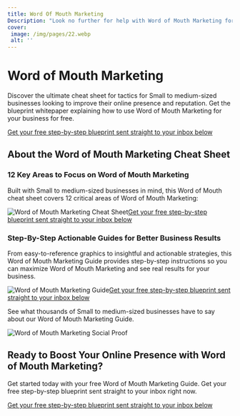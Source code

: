 ```yaml
---
title: Word Of Mouth Marketing
Description: "Look no further for help with Word of Mouth Marketing for small to medium sized businesses! Improve your online presence and reputation with our simple, effective strategies."
cover: 
 image: /img/pages/22.webp
 alt: ''
---
```

<h1>Word of Mouth Marketing</h1><p>Discover the ultimate cheat sheet for tactics for Small to medium-sized businesses looking to improve their online presence and reputation. Get the blueprint whitepaper explaining how to use Word of Mouth Marketing for your business for free.</p><a href="report.pdf" class="btn btn-primary">Get your free step-by-step blueprint sent straight to your inbox below</a><h2>About the Word of Mouth Marketing Cheat Sheet</h2><h3>12 Key Areas to Focus on Word of Mouth Marketing</h3><p>Built with Small to medium-sized businesses in mind, this Word of Mouth cheat sheet covers 12 critical areas of Word of Mouth Marketing:</p><img src="word-of-mouth.jpg" alt="Word of Mouth Marketing Cheat Sheet"><a href="/report.pdf">Get your free step-by-step blueprint sent straight to your inbox below</a><h3>Step-By-Step Actionable Guides for Better Business Results</h3> <p>From easy-to-reference graphics to insightful and actionable strategies, this Word of Mouth Marketing Guide provides step-by-step instructions so you can maximize Word of Mouth Marketing and see real results for your business.</p><img src="word-of-mouth-guide.jpg" alt="Word of Mouth Marketing Guide"><a href="/report.pdf">Get your free step-by-step blueprint sent straight to your inbox below</a><p>See what thousands of Small to medium-sized businesses have to say about our Word of Mouth Marketing Guide.</p><img src="word-of-mouth-social-proof.jpg" alt="Word of Mouth Marketing Social Proof"><h2>Ready to Boost Your Online Presence with Word of Mouth Marketing?</h2><p>Get started today with your free Word of Mouth Marketing Guide. Get your free step-by-step blueprint sent straight to your inbox right now.</p><a href="/contact" class="btn btn-primary">Get your free step-by-step blueprint sent straight to your inbox below</a>